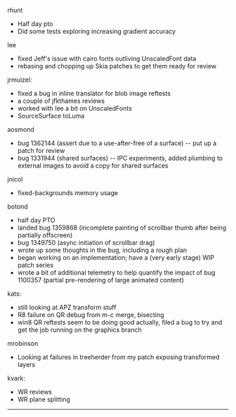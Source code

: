 rhunt
* Half day pto
* Did some tests exploring increasing gradient accuracy



lee
* fixed Jeff's issue with cairo fonts outliving UnscaledFont data
* rebasing and chopping up Skia patches to get them ready for review



jrmuizel:
* fixed a bug in inline translator for blob image reftests
* a couple of jfkthames reviews
* worked with lee a bit on UnscaledFonts
* SourceSurface toLuma



aosmond
* bug 1362144 (assert due to a use-after-free of a surface) -- put up a patch for review
* bug 1331944 (shared surfaces) -- IPC experiments, added plumbing to external images to avoid a copy for shared surfaces



jnicol
* fixed-backgrounds memory usage



botond
* half day PTO 
* landed bug 1359868 (incomplete painting of scrollbar thumb after being partially offscreen)
* bug 1349750 (async initiation of scrollbar drag) 
* wrote up some thoughts in the bug, including a rough plan 
* began working on an implementation; have a (very early stage) WIP patch series 
* wrote a bit of additional telemetry to help quantify the impact of bug 1100357 (partial pre-rendering of large animated content)



kats:
* still looking at APZ transform stuff
* R8 failure on QR debug from m-c merge, bisecting
* win8 QR reftests seem to be doing good actually, filed a bug to try and get the job running on the graphics branch



mrobinson
* Looking at failures in treeherder from my patch exposing transformed layers



kvark:
* WR reviews
* WR plane splitting

________________


